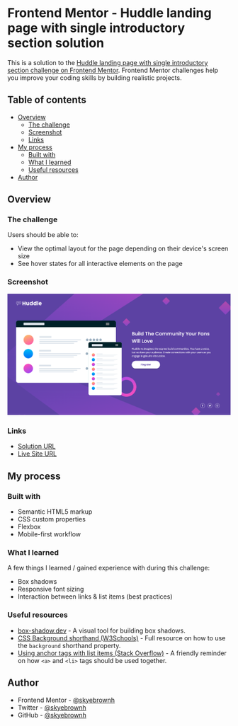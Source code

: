 # Frontend Mentor - Huddle landing page with single introductory section solution

This is a solution to the [Huddle landing page with single introductory section challenge on Frontend Mentor](https://www.frontendmentor.io/challenges/huddle-landing-page-with-a-single-introductory-section-B_2Wvxgi0). Frontend Mentor challenges help you improve your coding skills by building realistic projects. 

## Table of contents

- [Overview](#overview)
  - [The challenge](#the-challenge)
  - [Screenshot](#screenshot)
  - [Links](#links)
- [My process](#my-process)
  - [Built with](#built-with)
  - [What I learned](#what-i-learned)
  - [Useful resources](#useful-resources)
- [Author](#author)

## Overview

### The challenge

Users should be able to:

- View the optimal layout for the page depending on their device's screen size
- See hover states for all interactive elements on the page

### Screenshot

![Live site screenshot](./screenshot.png)

### Links

- [Solution URL](https://www.frontendmentor.io/solutions/pure-htmlcss-with-flexbox-and-media-queries-H6JmymOMX)
- [Live Site URL](https://skyebrownh.github.io/huddle-landing-page-single-introductory-section/)

## My process

### Built with

- Semantic HTML5 markup
- CSS custom properties
- Flexbox
- Mobile-first workflow

### What I learned

A few things I learned / gained experience with during this challenge:
- Box shadows
- Responsive font sizing
- Interaction between links & list items (best practices)

### Useful resources

- [box-shadow.dev](https://box-shadow.dev/) - A visual tool for building box shadows.
- [CSS Background shorthand (W3Schools)](https://www.w3schools.com/cssref/css3_pr_background.asp) - Full resource on how to use the `background` shorthand property.
- [Using anchor tags with list items (Stack Overflow)](https://stackoverflow.com/questions/12086453/wrap-anchor-tag-around-li-element?noredirect=1&lq=1#:~:text=5%20Answers&text=The%20only%20legal%20element%20allowed,around%20other%20block%20level%20elements.) - A friendly reminder on how `<a>` and `<li>` tags should be used together.

## Author

- Frontend Mentor - [@skyebrownh](https://www.frontendmentor.io/profile/skyebrownh)
- Twitter - [@skyebrownh](https://www.twitter.com/skyebrownh)
- GitHub - [@skyebrownh](https://www.github.com/skyebrownh)